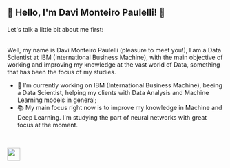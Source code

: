 ## <b> 👋 Hello, I'm Davi Monteiro Paulelli! 👋 </b>

  Let's talk a little bit about me first:<br><br>
  
  Well, my name is Davi Monteiro Paulelli (pleasure to meet you!), I am a Data Scientist at IBM (International Business Machine), with the main objective of working and improving my knowledge at the vast world of Data, something that has been the focus of my studies.

- 🔭 I’m currently working on IBM (International Business Machine), beeing a Data Scientist, helping my clients with Data Analysis and Machine Learning models in general;
- 📚 My main focus right now is to improve my knowledge in Machine and Deep Learning. I'm studying the part of neural networks with great focus at the moment.

<br>
<p>
<a href="https://www.linkedin.com/in/davi-monteiro-paulelli-8813431b0/"><img src="https://s18955.pcdn.co/wp-content/uploads/2017/05/LinkedIn.png" height="30" width="30"></a>
</p>
